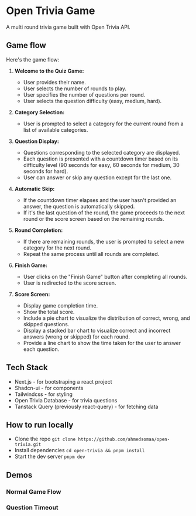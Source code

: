 # Open Trivia Game

A multi round trivia game built with Open Trivia API.

## Game flow

Here's the game flow:

1. **Welcome to the Quiz Game:**

   - User provides their name.
   - User selects the number of rounds to play.
   - User specifies the number of questions per round.
   - User selects the question difficulty (easy, medium, hard).

2. **Category Selection:**

   - User is prompted to select a category for the current round from a list of available categories.

3. **Question Display:**

   - Questions corresponding to the selected category are displayed.
   - Each question is presented with a countdown timer based on its difficulty level (90 seconds for easy, 60 seconds for medium, 30 seconds for hard).
   - User can answer or skip any question except for the last one.

4. **Automatic Skip:**

   - If the countdown timer elapses and the user hasn't provided an answer, the question is automatically skipped.
   - If it's the last question of the round, the game proceeds to the next round or the score screen based on the remaining rounds.

5. **Round Completion:**

   - If there are remaining rounds, the user is prompted to select a new category for the next round.
   - Repeat the same process until all rounds are completed.

6. **Finish Game:**

   - User clicks on the "Finish Game" button after completing all rounds.
   - User is redirected to the score screen.

7. **Score Screen:**
   - Display game completion time.
   - Show the total score.
   - Include a pie chart to visualize the distribution of correct, wrong, and skipped questions.
   - Display a stacked bar chart to visualize correct and incorrect answers (wrong or skipped) for each round.
   - Provide a line chart to show the time taken for the user to answer each question.

## Tech Stack

- Next.js - for bootstraping a react project
- Shadcn-ui - for components
- Tailwindcss - for styling
- Open Trivia Database - for trivia questions
- Tanstack Query (previously react-query) - for fetching data

## How to run locally

- Clone the repo `git clone https://github.com/ahmedsomaa/open-trivia.git`
- Install dependencies `cd open-trivia && pnpm install`
- Start the dev server `pnpm dev`

## Demos

### Normal Game Flow

### Question Timeout
